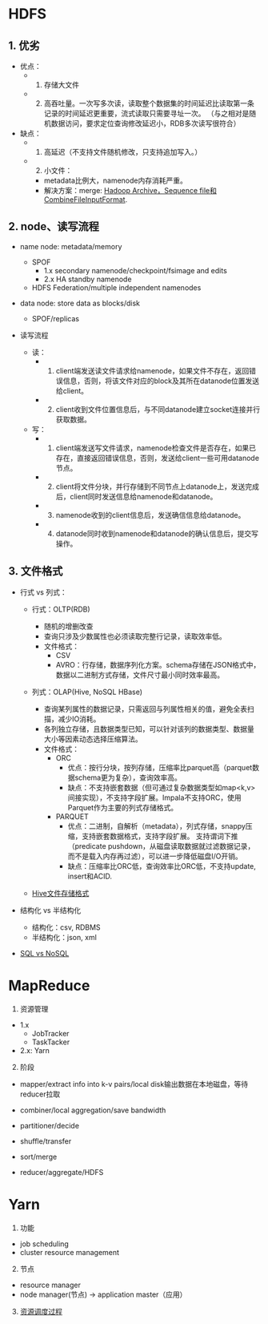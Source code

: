 # HDFS
## 1. 优劣
  - 优点：
    - 1. 存储大文件
    - 2. 高吞吐量。一次写多次读，读取整个数据集的时间延迟比读取第一条记录的时间延迟更重要，流式读取只需要寻址一次。
        （与之相对是随机数据访问，要求定位查询修改延迟小，RDB多次读写很符合）
  - 缺点：
    - 1. 高延迟（不支持文件随机修改，只支持追加写入。）
    - 2. 小文件：
      - metadata比例大，namenode内存消耗严重。
      - 解决方案：merge: [Hadoop Archive，Sequence file和CombineFileInputFormat](https://developer.aliyun.com/article/373605).

## 2. node、读写流程
  - name node: metadata/memory
     - SPOF
        - 1.x secondary namenode/checkpoint/fsimage and edits
        - 2.x HA standby namenode
     - HDFS Federation/multiple independent namenodes

  - data node: store data as blocks/disk
    - SPOF/replicas
    
  - 读写流程
    - 读：
      - 1. client端发送读文件请求给namenode，如果文件不存在，返回错误信息，否则，将该文件对应的block及其所在datanode位置发送给client。
      - 2. client收到文件位置信息后，与不同datanode建立socket连接并行获取数据。
    - 写：
      - 1. client端发送写文件请求，namenode检查文件是否存在，如果已存在，直接返回错误信息，否则，发送给client一些可用datanode节点。
      - 2. client将文件分块，并行存储到不同节点上datanode上，发送完成后，client同时发送信息给namenode和datanode。
      - 3. namenode收到的client信息后，发送确信信息给datanode。
      - 4. datanode同时收到namenode和datanode的确认信息后，提交写操作。   


## 3. 文件格式 
  - 行式 vs 列式：
    - 行式：OLTP(RDB)
      - 随机的增删改查
      - 查询只涉及少数属性也必须读取完整行记录，读取效率低。
      - 文件格式：
        - CSV
        - AVRO：行存储，数据序列化方案。schema存储在JSON格式中，数据以二进制方式存储，文件尺寸最小同时效率最高。

      
    - 列式：OLAP(Hive, NoSQL HBase)
      - 查询某列属性的数据记录，只需返回与列属性相关的值，避免全表扫描，减少IO消耗。
      - 各列独立存储，且数据类型已知，可以针对该列的数据类型、数据量大小等因素动态选择压缩算法。
      - 文件格式：
        - ORC
          - 优点：按行分块，按列存储，压缩率比parquet高（parquet数据schema更为复杂），查询效率高。
          - 缺点：不支持嵌套数据（但可通过复杂数据类型如map<k,v>间接实现），不支持字段扩展。Impala不支持ORC，使用Parquet作为主要的列式存储格式。
        - PARQUET
          - 优点：二进制，自解析（metadata），列式存储，snappy压缩，支持嵌套数据格式，支持字段扩展。
                 支持谓词下推（predicate pushdown，从磁盘读取数据就过滤数据记录，而不是载入内存再过滤），可以进一步降低磁盘I/O开销。 
          - 缺点：压缩率比ORC低，查询效率比ORC低，不支持update, insert和ACID.

    - [Hive文件存储格式](https://github.com/Tmzpanda/interview.io/blob/main/hive.md#%E8%A1%A8%E7%B1%BB%E5%9E%8B%E5%92%8C%E6%96%87%E4%BB%B6%E6%A0%BC%E5%BC%8F)

  - 结构化 vs 半结构化
    - 结构化：csv, RDBMS
    - 半结构化：json, xml
  - [SQL vs NoSQL](https://github.com/Tmzpanda/system-design/blob/main/overview.md#sql-vs-nosql)




# MapReduce
1. 资源管理
  - 1.x
    - JobTracker
    - TaskTacker
  - 2.x: Yarn

2. 阶段
  - mapper/extract info into k-v pairs/local disk输出数据在本地磁盘，等待reducer拉取
  - combiner/local aggregation/save bandwidth         
  
  - partitioner/decide
  - shuffle/transfer        
  
  - sort/merge
  - reducer/aggregate/HDFS


# Yarn
1. 功能
  - job scheduling
  - cluster resource management

2. 节点
  - resource manager
  - node manager(节点) -> application master（应用）
 
3. [资源调度过程](https://www.jianshu.com/p/2c2a1c79add9)

